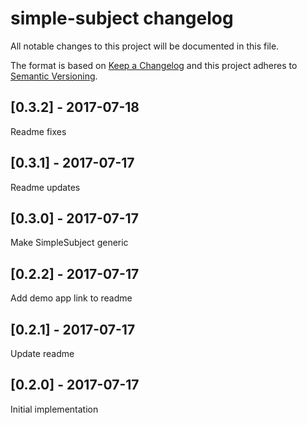 # simple-subject changelog

All notable changes to this project will be documented in this file.

The format is based on [Keep a Changelog](http://keepachangelog.com/en/1.0.0/)
and this project adheres to [Semantic Versioning](http://semver.org/spec/v2.0.0.html).

## [0.3.2] - 2017-07-18
Readme fixes

## [0.3.1] - 2017-07-17
Readme updates

## [0.3.0] - 2017-07-17
Make SimpleSubject generic

## [0.2.2] - 2017-07-17
Add demo app link to readme

## [0.2.1] - 2017-07-17
Update readme

## [0.2.0] - 2017-07-17
Initial implementation
